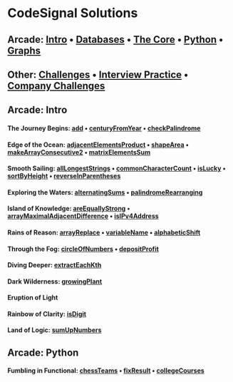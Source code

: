 # CodeSignal Solutions

## Arcade: [Intro](#Arcade-Intro)  •  [Databases](#Arcade-Intro)  •  [The Core](#Arcade-Intro)  •  [Python](#Arcade-Python)  •  [Graphs](#Arcade-Intro)

## Other: [Challenges](#Arcade-Intro) • [Interview Practice](#Arcade-Intro) • [Company Challenges](#Arcade-Intro)

## Arcade: Intro

#### The Journey Begins: [add](https://github.com/ekaterinakuzmina/CodeSignal-solutions/blob/master/Arcade/Intro/1.add.py) • [centuryFromYear](https://github.com/ekaterinakuzmina/CodeSignal-solutions/blob/master/Arcade/Intro/2.centuryFromYear.py) • [checkPalindrome](https://github.com/ekaterinakuzmina/CodeSignal-solutions/blob/master/Arcade/Intro/3.checkPalindrome.py)

#### Edge of the Ocean: [adjacentElementsProduct](https://github.com/ekaterinakuzmina/CodeSignal-solutions/blob/master/Arcade/Intro/4.adjacentElementsProduct.py) • [shapeArea](https://github.com/ekaterinakuzmina/CodeSignal-solutions/blob/master/Arcade/Intro/5.shapeArea.py) • [makeArrayConsecutive2](https://github.com/ekaterinakuzmina/CodeSignal-solutions/blob/master/Arcade/Intro/6.makeArrayConsecutive2.py) • [matrixElementsSum](https://github.com/ekaterinakuzmina/CodeSignal-solutions/blob/master/Arcade/Intro/8.matrixElementsSum.py)

#### Smooth Sailing: [allLongestStrings](https://github.com/ekaterinakuzmina/CodeSignal-solutions/blob/master/Arcade/Intro/9.allLongestStrings.py) • [commonCharacterCount](https://github.com/ekaterinakuzmina/CodeSignal-solutions/blob/master/Arcade/Intro/10.commonCharacterCount.py) • [isLucky](https://github.com/ekaterinakuzmina/CodeSignal-solutions/blob/master/Arcade/Intro/11.isLucky.py) • [sortByHeight](https://github.com/ekaterinakuzmina/CodeSignal-solutions/blob/master/Arcade/Intro/sortByHeight.py) • [reverseInParentheses](https://github.com/ekaterinakuzmina/CodeSignal-solutions/blob/master/Arcade/Intro/reverseInParentheses.py)

#### Exploring the Waters: [alternatingSums](https://github.com/ekaterinakuzmina/CodeSignal-solutions/blob/master/Arcade/Intro/alternatingSums.py) • [palindromeRearranging](https://github.com/ekaterinakuzmina/CodeSignal-solutions/blob/master/Arcade/Intro/palindromeRearranging.py)

#### Island of Knowledge: [areEquallyStrong](https://github.com/ekaterinakuzmina/CodeSignal-solutions/blob/master/Arcade/Intro/areEquallyStrong.py) • [arrayMaximalAdjacentDifference](https://github.com/ekaterinakuzmina/CodeSignal-solutions/blob/master/Arcade/Intro/arrayMaximalAdjacentDifference.py) • [isIPv4Address](https://github.com/ekaterinakuzmina/CodeSignal-solutions/blob/master/Arcade/Intro/isIPv4Address.py)

#### Rains of Reason: [arrayReplace](https://github.com/ekaterinakuzmina/CodeSignal-solutions/blob/master/Arcade/Intro/arrayReplace.py) • [variableName](https://github.com/ekaterinakuzmina/CodeSignal-solutions/blob/master/Arcade/Intro/variableName.py) • [alphabeticShift](https://github.com/ekaterinakuzmina/CodeSignal-solutions/blob/master/Arcade/Intro/alphabeticShift.py)

#### Through the Fog: [circleOfNumbers](https://github.com/ekaterinakuzmina/CodeSignal-solutions/blob/master/Arcade/Intro/30.circleOfNumbers.py) • [depositProfit](https://github.com/ekaterinakuzmina/CodeSignal-solutions/blob/master/Arcade/Intro/31.depositProfit.py)

#### Diving Deeper: [extractEachKth](https://github.com/ekaterinakuzmina/CodeSignal-solutions/blob/master/Arcade/Intro/extractEachKth.py)

#### Dark Wilderness: [growingPlant](https://github.com/ekaterinakuzmina/CodeSignal-solutions/blob/master/Arcade/Intro/growingPlant.py)
 
#### Eruption of Light

#### Rainbow of Clarity: [isDigit](https://github.com/ekaterinakuzmina/CodeSignal-solutions/blob/master/Arcade/Intro/48.isDigit.py)

#### Land of Logic: [sumUpNumbers](https://github.com/ekaterinakuzmina/CodeSignal-solutions/blob/master/Arcade/Intro/54.sumUpNumbers.py) 

## Arcade: Python

#### Fumbling in Functional: [chessTeams](https://github.com/ekaterinakuzmina/CodeSignal-solutions/blob/master/Arcade/Python/chessTeams.py) • [fixResult](https://github.com/ekaterinakuzmina/CodeSignal-solutions/blob/master/Arcade/Python/fixResult.py) • [collegeCourses](https://github.com/ekaterinakuzmina/CodeSignal-solutions/blob/master/Arcade/Python/collegeCourses.py)
